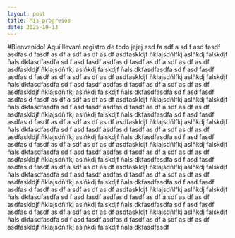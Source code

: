 ```yaml
---
layout: post
title: Mis progresos
date: 2025-10-13 
---
```


#Bienvenido!
Aquí llevaré registro de todo jejej
asd
fa
sdf
a
sd
f
asd
fasdf asdfas d fasdf
 as
 df a
 sdf
 as
 df
 as
 df
 asdfaskldjf ñklajsdñlfkj aslñkdj falskdjf ñals dkfasdfasdfa
sd
f
asd
fasdf asdfas d fasdf
 as
 df a
 sdf
 as
 df
 as
 df
 asdfaskldjf ñklajsdñlfkj aslñkdj falskdjf ñals dkfasdfasdfa
sd
f
asd
fasdf asdfas d fasdf
 as
 df a
 sdf
 as
 df
 as
 df
 asdfaskldjf ñklajsdñlfkj aslñkdj falskdjf ñals dkfasdfasdfa
sd
f
asd
fasdf asdfas d fasdf
 as
 df a
 sdf
 as
 df
 as
 df
 asdfaskldjf ñklajsdñlfkj aslñkdj falskdjf ñals dkfasdfasdfa
sd
f
asd
fasdf asdfas d fasdf
 as
 df a
 sdf
 as
 df
 as
 df
 asdfaskldjf ñklajsdñlfkj aslñkdj falskdjf ñals dkfasdfasdfa
sd
f
asd
fasdf asdfas d fasdf
 as
 df a
 sdf
 as
 df
 as
 df
 asdfaskldjf ñklajsdñlfkj aslñkdj falskdjf ñals dkfasdfasdfa
sd
f
asd
fasdf asdfas d fasdf
 as
 df a
 sdf
 as
 df
 as
 df
 asdfaskldjf ñklajsdñlfkj aslñkdj falskdjf ñals dkfasdfasdfa
sd
f
asd
fasdf asdfas d fasdf
 as
 df a
 sdf
 as
 df
 as
 df
 asdfaskldjf ñklajsdñlfkj aslñkdj falskdjf ñals dkfasdfasdfa
sd
f
asd
fasdf asdfas d fasdf
 as
 df a
 sdf
 as
 df
 as
 df
 asdfaskldjf ñklajsdñlfkj aslñkdj falskdjf ñals dkfasdfasdfa
sd
f
asd
fasdf asdfas d fasdf
 as
 df a
 sdf
 as
 df
 as
 df
 asdfaskldjf ñklajsdñlfkj aslñkdj falskdjf ñals dkfasdfasdfa
sd
f
asd
fasdf asdfas d fasdf
 as
 df a
 sdf
 as
 df
 as
 df
 asdfaskldjf ñklajsdñlfkj aslñkdj falskdjf ñals dkfasdfasdfa
sd
f
asd
fasdf asdfas d fasdf
 as
 df a
 sdf
 as
 df
 as
 df
 asdfaskldjf ñklajsdñlfkj aslñkdj falskdjf ñals dkfasdfasdfa
sd
f
asd
fasdf asdfas d fasdf
 as
 df a
 sdf
 as
 df
 as
 df
 asdfaskldjf ñklajsdñlfkj aslñkdj falskdjf ñals dkfasdfasdfa
sd
f
asd
fasdf asdfas d fasdf
 as
 df a
 sdf
 as
 df
 as
 df
 asdfaskldjf ñklajsdñlfkj aslñkdj falskdjf ñals dkfasdfasdfa
sd
f
asd
fasdf asdfas d fasdf
 as
 df a
 sdf
 as
 df
 as
 df
 asdfaskldjf ñklajsdñlfkj aslñkdj falskdjf ñals dkfasdfasdfa
sd
f
asd
fasdf asdfas d fasdf
 as
 df a
 sdf
 as
 df
 as
 df
 asdfaskldjf ñklajsdñlfkj aslñkdj falskdjf ñals dkfasdfasdf
